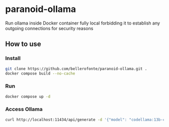 # paranoid-ollama
Run ollama inside Docker container fully local forbidding it to establish any outgoing connections for security reasons

## How to use

### Install

```bash
git clone https://github.com/bellerofonte/paranoid-ollama.git .
docker compose build --no-cache
```

### Run
```bash
docker compose up -d
```

### Access Ollama
```bash
curl http://localhost:11434/api/generate -d '{"model": "codellama:13b-code", "prompt": "Hello, world!"}'
```